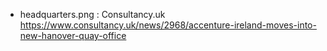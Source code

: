 - headquarters.png : Consultancy.uk https://www.consultancy.uk/news/2968/accenture-ireland-moves-into-new-hanover-quay-office
